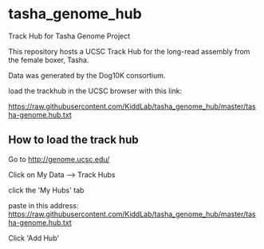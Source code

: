 # tasha_genome_hub

Track Hub for Tasha Genome Project

This repository hosts a UCSC Track Hub for the long-read assembly from the female boxer, Tasha.

Data was generated by the Dog10K consortium.

load the trackhub in the UCSC browser with this link:

https://raw.githubusercontent.com/KiddLab/tasha_genome_hub/master/tasha-genome.hub.txt



## How to load the track hub

Go to http://genome.ucsc.edu/

Click on My Data --> Track Hubs

click the 'My Hubs' tab
 
paste in this address: https://raw.githubusercontent.com/KiddLab/tasha_genome_hub/master/tasha-genome.hub.txt

Click 'Add Hub'
